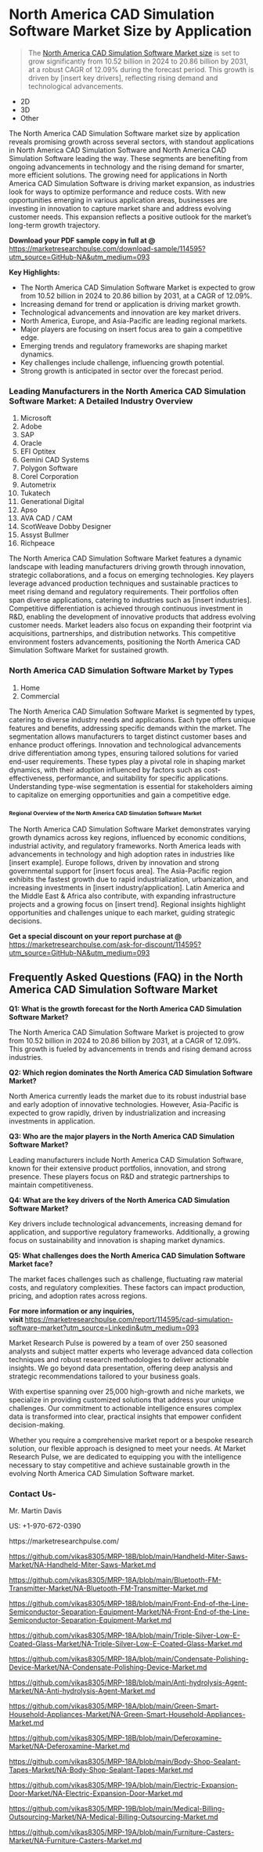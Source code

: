
<h1>North America CAD Simulation Software Market&nbsp;Size by Application</h1><blockquote><p>The <a href="https://marketresearchpulse.com/download-sample/114595?utm_source=GitHub-NA&amp;utm_medium=093">North America CAD Simulation Software Market size</a> is set to grow significantly from 10.52 billion in 2024 to 20.86 billion by 2031, at a robust CAGR of 12.09% during the forecast period. This growth is driven by [insert key drivers], reflecting rising demand and technological advancements.</p></blockquote><ul><li>2D<li> 3D<li> Other</li></ul><p>The North America CAD Simulation Software market size by application reveals promising growth across several sectors, with standout applications in North America CAD Simulation Software and North America CAD Simulation Software leading the way. These segments are benefiting from ongoing advancements in technology and the rising demand for smarter, more efficient solutions. The growing need for applications in North America CAD Simulation Software is driving market expansion, as industries look for ways to optimize performance and reduce costs. With new opportunities emerging in various application areas, businesses are investing in innovation to capture market share and address evolving customer needs. This expansion reflects a positive outlook for the market’s long-term growth trajectory.</p><p><strong>Download your PDF sample copy in full at @ </strong><a href="https://marketresearchpulse.com/download-sample/114595?utm_source=GitHub-NA&amp;utm_medium=093">https://marketresearchpulse.com/download-sample/114595?utm_source=GitHub-NA&amp;utm_medium=093</a></p><p><strong>Key Highlights: </strong></p><ul><li>The North America CAD Simulation Software Market is expected to grow from 10.52 billion in 2024 to 20.86 billion by 2031, at a CAGR of 12.09%.</li><li>Increasing demand for trend or application is driving market growth.</li><li>Technological advancements and innovation are key market drivers.</li><li>North America, Europe, and Asia-Pacific are leading regional markets.</li><li>Major players are focusing on insert focus area to gain a competitive edge.</li><li>Emerging trends and regulatory frameworks are shaping market dynamics.</li><li>Key challenges include challenge, influencing growth potential.</li><li>Strong growth is anticipated in sector over the forecast period.</li></ul><h3>Leading Manufacturers in the North America CAD Simulation Software Market: A Detailed Industry Overview</h3><ol><li>Microsoft</li><li>Adobe</li><li>SAP</li><li>Oracle</li><li>EFI Optitex</li><li>Gemini CAD Systems</li><li>Polygon Software</li><li>Corel Corporation</li><li>Autometrix</li><li>Tukatech</li><li>Generational Digital</li><li>Apso</li><li>AVA CAD / CAM</li><li>ScotWeave Dobby Designer</li><li>Assyst Bullmer</li><li>Richpeace</li></ol><div class="flex max-w-full flex-col flex-grow"><div class="min-h-8 text-message flex w-full flex-col items-end gap-2 whitespace-normal break-words [.text-message+&amp;]:mt-5" dir="auto" data-message-author-role="assistant" data-message-id="fd8432e4-4910-450d-b182-61b7bfb0a01f" data-message-model-slug="gpt-4o"><div class="flex w-full flex-col gap-1 empty:hidden first:pt-[3px]"><div class="markdown prose w-full break-words dark:prose-invert light"><p>The North America CAD Simulation Software Market features a dynamic landscape with leading manufacturers driving growth through innovation, strategic collaborations, and a focus on emerging technologies. Key players leverage advanced production techniques and sustainable practices to meet rising demand and regulatory requirements. Their portfolios often span diverse applications, catering to industries such as [insert industries]. Competitive differentiation is achieved through continuous investment in R&amp;D, enabling the development of innovative products that address evolving customer needs. Market leaders also focus on expanding their footprint via acquisitions, partnerships, and distribution networks. This competitive environment fosters advancements, positioning the North America CAD Simulation Software Market for sustained growth.</p></div></div></div></div><h3>North America CAD Simulation Software Market by Types</h3><ol><li>Home<li> Commercial</li></ol><div class="flex max-w-full flex-col flex-grow"><div class="min-h-8 text-message flex w-full flex-col items-end gap-2 whitespace-normal break-words [.text-message+&amp;]:mt-5" dir="auto" data-message-author-role="assistant" data-message-id="084470be-0bb7-4664-bddf-5156b4f41249" data-message-model-slug="gpt-4o-mini"><div class="flex w-full flex-col gap-1 empty:hidden first:pt-[3px]"><div class="markdown prose w-full break-words dark:prose-invert light"><p>The North America CAD Simulation Software Market is segmented by types, catering to diverse industry needs and applications. Each type offers unique features and benefits, addressing specific demands within the market. The segmentation allows manufacturers to target distinct customer bases and enhance product offerings. Innovation and technological advancements drive differentiation among types, ensuring tailored solutions for varied end-user requirements. These types play a pivotal role in shaping market dynamics, with their adoption influenced by factors such as cost-effectiveness, performance, and suitability for specific applications. Understanding type-wise segmentation is essential for stakeholders aiming to capitalize on emerging opportunities and gain a competitive edge.</p></div></div></div></div><h3><span style="font-size: 11px;">Regional Overview of the North America CAD Simulation Software Market</span></h3><div class="flex max-w-full flex-col flex-grow"><div class="min-h-8 text-message flex w-full flex-col items-end gap-2 whitespace-normal break-words [.text-message+&amp;]:mt-5" dir="auto" data-message-author-role="assistant" data-message-id="e9038762-ce64-4e30-91c9-9bd413514231" data-message-model-slug="gpt-4o-mini"><div class="flex w-full flex-col gap-1 empty:hidden first:pt-[3px]"><div class="markdown prose w-full break-words dark:prose-invert light"><p>The North America CAD Simulation Software Market demonstrates varying growth dynamics across key regions, influenced by economic conditions, industrial activity, and regulatory frameworks. North America leads with advancements in technology and high adoption rates in industries like [insert example]. Europe follows, driven by innovation and strong governmental support for [insert focus area]. The Asia-Pacific region exhibits the fastest growth due to rapid industrialization, urbanization, and increasing investments in [insert industry/application]. Latin America and the Middle East &amp; Africa also contribute, with expanding infrastructure projects and a growing focus on [insert trend]. Regional insights highlight opportunities and challenges unique to each market, guiding strategic decisions.</p></div></div></div></div><p><strong>Get a special discount on your report purchase at @ </strong><a href="https://marketresearchpulse.com/ask-for-discount/114595?utm_source=GitHub-NA&amp;utm_medium=093">https://marketresearchpulse.com/ask-for-discount/114595?utm_source=GitHub-NA&amp;utm_medium=093</a></p><h2>Frequently Asked Questions (FAQ) in the North America CAD Simulation Software Market</h2><p><strong>Q1: What is the growth forecast for the North America CAD Simulation Software Market?</strong></p><p>The North America CAD Simulation Software Market is projected to grow from 10.52 billion in 2024 to 20.86 billion by 2031, at a CAGR of 12.09%. This growth is fueled by advancements in trends and rising demand across industries.</p><p><strong>Q2: Which region dominates the North America CAD Simulation Software Market?</strong></p><p>North America currently leads the market due to its robust industrial base and early adoption of innovative technologies. However, Asia-Pacific is expected to grow rapidly, driven by industrialization and increasing investments in application.</p><p><strong>Q3: Who are the major players in the North America CAD Simulation Software Market?</strong></p><p>Leading manufacturers include North America CAD Simulation Software, known for their extensive product portfolios, innovation, and strong presence. These players focus on R&amp;D and strategic partnerships to maintain competitiveness.</p><p><strong>Q4: What are the key drivers of the North America CAD Simulation Software Market?</strong></p><p>Key drivers include technological advancements, increasing demand for application, and supportive regulatory frameworks. Additionally, a growing focus on sustainability and innovation is shaping market dynamics.</p><p><strong>Q5: What challenges does the North America CAD Simulation Software Market face?</strong></p><p>The market faces challenges such as challenge, fluctuating raw material costs, and regulatory complexities. These factors can impact production, pricing, and adoption rates across regions.</p><p><strong>For more information or any inquiries, visit&nbsp;</strong><a href="https://marketresearchpulse.com/report/114595/cad-simulation-software-market?utm_source=Linkedin&utm_medium=093">https://marketresearchpulse.com/report/114595/cad-simulation-software-market?utm_source=Linkedin&utm_medium=093</a></p><p>Market Research Pulse is powered by a team of over 250 seasoned analysts and subject matter experts who leverage advanced data collection techniques and robust research methodologies to deliver actionable insights. We go beyond data presentation, offering deep analysis and strategic recommendations tailored to your business goals.</p><p>With expertise spanning over 25,000 high-growth and niche markets, we specialize in providing customized solutions that address your unique challenges. Our commitment to actionable intelligence ensures complex data is transformed into clear, practical insights that empower confident decision-making.</p><p>Whether you require a comprehensive market report or a bespoke research solution, our flexible approach is designed to meet your needs. At Market Research Pulse, we are dedicated to equipping you with the intelligence necessary to stay competitive and achieve sustainable growth in the evolving North America CAD Simulation Software market.</p><h3><strong>Contact Us-</strong></h3><p>Mr. Martin Davis</p><p>US: +1-970-672-0390</p><p>https://marketresearchpulse.com/</p><p><a href="https://github.com/vikas8305/MRP-18B/blob/main/Handheld-Miter-Saws-Market/NA-Handheld-Miter-Saws-Market.md">https://github.com/vikas8305/MRP-18B/blob/main/Handheld-Miter-Saws-Market/NA-Handheld-Miter-Saws-Market.md</a></p><p><a href="https://github.com/vikas8305/MRP-18A/blob/main/Bluetooth-FM-Transmitter-Market/NA-Bluetooth-FM-Transmitter-Market.md">https://github.com/vikas8305/MRP-18A/blob/main/Bluetooth-FM-Transmitter-Market/NA-Bluetooth-FM-Transmitter-Market.md</a></p><p><a href="https://github.com/vikas8305/MRP-18B/blob/main/Front-End-of-the-Line-Semiconductor-Separation-Equipment-Market/NA-Front-End-of-the-Line-Semiconductor-Separation-Equipment-Market.md">https://github.com/vikas8305/MRP-18B/blob/main/Front-End-of-the-Line-Semiconductor-Separation-Equipment-Market/NA-Front-End-of-the-Line-Semiconductor-Separation-Equipment-Market.md</a></p><p><a href="https://github.com/vikas8305/MRP-18A/blob/main/Triple-Silver-Low-E-Coated-Glass-Market/NA-Triple-Silver-Low-E-Coated-Glass-Market.md">https://github.com/vikas8305/MRP-18A/blob/main/Triple-Silver-Low-E-Coated-Glass-Market/NA-Triple-Silver-Low-E-Coated-Glass-Market.md</a></p><p><a href="https://github.com/vikas8305/MRP-18A/blob/main/Condensate-Polishing-Device-Market/NA-Condensate-Polishing-Device-Market.md">https://github.com/vikas8305/MRP-18A/blob/main/Condensate-Polishing-Device-Market/NA-Condensate-Polishing-Device-Market.md</a></p><p><a href="https://github.com/vikas8305/MRP-18B/blob/main/Anti-hydrolysis-Agent-Market/NA-Anti-hydrolysis-Agent-Market.md">https://github.com/vikas8305/MRP-18B/blob/main/Anti-hydrolysis-Agent-Market/NA-Anti-hydrolysis-Agent-Market.md</a></p><p><a href="https://github.com/vikas8305/MRP-18A/blob/main/Green-Smart-Household-Appliances-Market/NA-Green-Smart-Household-Appliances-Market.md">https://github.com/vikas8305/MRP-18A/blob/main/Green-Smart-Household-Appliances-Market/NA-Green-Smart-Household-Appliances-Market.md</a></p><p><a href="https://github.com/vikas8305/MRP-18B/blob/main/Deferoxamine-Market/NA-Deferoxamine-Market.md">https://github.com/vikas8305/MRP-18B/blob/main/Deferoxamine-Market/NA-Deferoxamine-Market.md</a></p><p><a href="https://github.com/vikas8305/MRP-18A/blob/main/Body-Shop-Sealant-Tapes-Market/NA-Body-Shop-Sealant-Tapes-Market.md">https://github.com/vikas8305/MRP-18A/blob/main/Body-Shop-Sealant-Tapes-Market/NA-Body-Shop-Sealant-Tapes-Market.md</a></p><p><a href="https://github.com/vikas8305/MRP-19A/blob/main/Electric-Expansion-Door-Market/NA-Electric-Expansion-Door-Market.md">https://github.com/vikas8305/MRP-19A/blob/main/Electric-Expansion-Door-Market/NA-Electric-Expansion-Door-Market.md</a></p><p><a href="https://github.com/vikas8305/MRP-19B/blob/main/Medical-Billing-Outsourcing-Market/NA-Medical-Billing-Outsourcing-Market.md">https://github.com/vikas8305/MRP-19B/blob/main/Medical-Billing-Outsourcing-Market/NA-Medical-Billing-Outsourcing-Market.md</a></p><p><a href="https://github.com/vikas8305/MRP-19A/blob/main/Furniture-Casters-Market/NA-Furniture-Casters-Market.md">https://github.com/vikas8305/MRP-19A/blob/main/Furniture-Casters-Market/NA-Furniture-Casters-Market.md</a></p>
